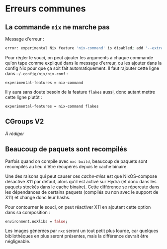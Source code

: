 # Erreurs communes

## La commande `nix` ne marche pas

Message d'erreur :

```bash
error: experimental Nix feature 'nix-command' is disabled; add '--extra-experimental-features nix-command' to enable it
```

Pour régler le souci, on peut ajouter les arguments à chaque commande qu'on tape
comme expliqué dans le message d'erreur, ou les ajouter dans la config Nix pour
que ça soit fait automatiquement. Il faut rajouter cette ligne dans `~/.config/nix/nix.conf` :

```
experimental-features = nix-command
```

Il y aura sans doute besoin de la feature `flakes` aussi, donc autant mettre cette ligne plutôt :

```
experimental-features = nix-command flakes
```

## CGroups V2

*À rédiger*

## Beaucoup de paquets sont recompilés

Parfois quand on compile avec `nxc build`, beaucoup de paquets sont
recompilés au lieu d'être récupérés depuis le cache binaire.

Une des raisons qui peut causer ces *cache-miss* est que NixOS-compose
désactive X11 par défaut, alors qu'il est activé sur Hydra (et donc dans
les paquets stockés dans le cache binaire). Cette différence se répercute
dans les dépendances de certains paquets (compilés ou non avec le support
de X11) et change donc leur hashs.

Pour contourner le souci, on peut réactiver X11 en ajoutant cette option
dans sa composition :

```nix
environment.noXlibs = false;
```

Les images générées par `nxc` seront un tout petit plus lourde, car quelques
bibliothèques en plus seront présentes, mais la différence devrait être
négligeable.
